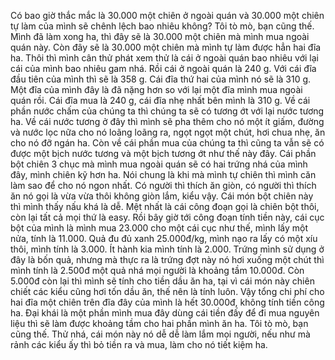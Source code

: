 Có bao giờ thắc mắc là 30.000 một chiên ở ngoài quán và 30.000 một chiên tự làm của mình sẽ chênh lệch bao nhiêu không? Tôi tò mò, bạn cũng thế. 
Mình đã làm xong ha, thì đây sẽ là 30.000 một chiên mà mình mua ngoài quán này. Còn đây sẽ là 30.000 một chiên mà mình tự làm được hẳn hai đĩa ha. Thôi thì mình cân thử phát xem thử là cái ở ngoài quán bao nhiêu với lại cái của mình bao nhiêu gam nhá. 
Rồi cái ở ngoài quán là 240 g. 
Với cái đĩa đầu tiên của mình thì sẽ là 358 g. 
Cái đĩa thứ hai của mình nó sẽ là 310 g. Một đĩa của mình đây là đã nặng hơn so với lại một đĩa mình mua ngoài quán rồi. Cái đĩa mua là 240 g, cái đĩa nhẹ nhất bên mình là 310 g. Về cái phần nước chấm của chúng ta thì chúng ta sẽ có tương ớt với lại nước tương ha. Về cái nước tương ở đây thì mình sẽ pha thêm cho nó một ít giấm, đường và nước lọc nữa cho nó loãng loãng ra, ngọt ngọt một chút, hơi chua nhẹ, ăn cho nó đỡ ngán ha. Còn về cái phần mua của chúng ta thì cũng ta vẫn sẽ có được một bịch nước tương và một bịch tương ớt như thế này đây. Cái phần bột chiên 3 chục mà mình mua ngoài quán sẽ có hai trứng nhá của mình đây, mình chiên kỹ hơn ha. Nói chung là khi mà mình tự chiên thì mình căn làm sao để cho nó ngon nhất. Có người thì thích ăn giòn, có người thì thích ăn nó gọi là vừa vừa thôi không giòn lắm, kiểu vậy. Cái món bột chiên này thì mình thấy nấu khá là dễ. Mệt nhất là cái công đoạn gọi là chiên bột thôi, còn lại tất cả mọi thứ là easy. Rồi bây giờ tới công đoạn tính tiền này, cái cục bột của mình là mình mua 23.000 cho một cái cục như thế, mình lấy một nửa, tính là 11.000. Quả đu đủ xanh 25.000đ/kg, mình nạo ra lấy có một xíu thôi, mình tính là 3.000. Ít hành kia mình tính là 2.000. Trứng mình sử dụng ở đây là bốn quả, nhưng mà thực ra là trứng đợt này nó hơi xuống một chút thì mình tính là 2.500đ một quả nhá mọi người là khoảng tầm 10.000đ. Còn 5.000đ còn lại thì mình sẽ tính cho tiền dầu ăn ha, tại vì cái món này chiên chiết các kiểu cũng hơi tốn dầu ăn, thế nên là tính luôn. Vậy tổng chi phí cho hai đĩa một chiên trên đĩa đây của mình là hết 30.000đ, không tính tiền công ha. Đại khái là một phần mình mua đây dùng cái tiền đấy để đi mua nguyên liệu thì sẽ làm được khoảng tầm cho hai phần mình ăn ha. Tôi tò mò, bạn cũng thế. Thử nhá, cái món này nó dễ dễ làm lắm mọi người, nếu như mà rảnh các kiểu ấy thì bỏ tiền ra và mua, làm cho nó tiết kiệm ha.